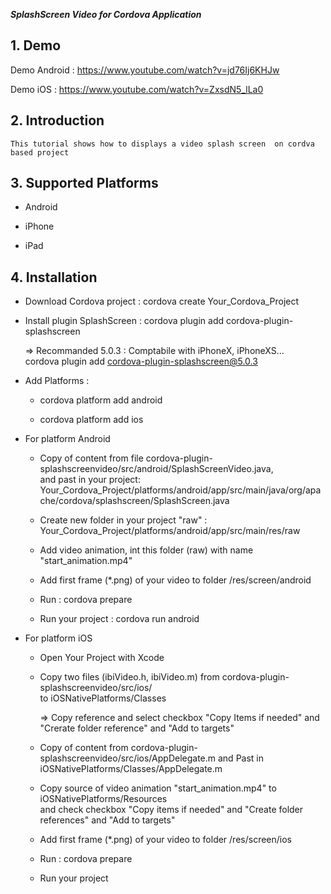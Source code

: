 
  
***SplashScreen Video  for Cordova Application***     
    
## 1. Demo

Demo Android : https://www.youtube.com/watch?v=jd76Ij6KHJw

Demo iOS : https://www.youtube.com/watch?v=ZxsdN5_lLa0
   
## **2. Introduction**  
  
  `This tutorial shows how to displays a video splash screen  on cordva based project`    
   
## **3. Supported Platforms**  
  
  - Android    
    
- iPhone    
    
- iPad    
    
## **4. Installation**  
  
  - Download Cordova project : cordova create Your_Cordova_Project    
    
- Install plugin SplashScreen : cordova plugin add cordova-plugin-splashscreen    
    
     => Recommanded 5.0.3 : Comptabile with iPhoneX, iPhoneXS...     
            cordova plugin add cordova-plugin-splashscreen@5.0.3    
    
- Add Platforms :    
  * cordova platform add android    
        
  * cordova platform add ios    
        
- For platform Android    
    
  + Copy of content from file cordova-plugin-splashscreenvideo/src/android/SplashScreenVideo.java,    
    and past in your project: Your_Cordova_Project/platforms/android/app/src/main/java/org/apache/cordova/splashscreen/SplashScreen.java    
    
  + Create new folder in your project "raw" : Your_Cordova_Project/platforms/android/app/src/main/res/raw    
        
  + Add video animation, int this folder (raw) with name "start_animation.mp4"    
        
  + Add first frame (*.png) of your video to folder /res/screen/android  
    
  + Run : cordova prepare   
        
  + Run your project : cordova run android  
     
- For platform iOS    
    
  + Open Your Project with Xcode    
        
  + Copy two files (ibiVideo.h, ibiVideo.m) from cordova-plugin-splashscreenvideo/src/ios/    
    to iOSNativePlatforms/Classes          
        
    => Copy reference and select checkbox "Copy Items if needed" and "Crerate folder reference" and "Add to targets"  
        
  + Copy of content from cordova-plugin-splashscreenvideo/src/ios/AppDelegate.m and Past in iOSNativePlatforms/Classes/AppDelegate.m    
        
  + Copy source of video animation "start_animation.mp4" to iOSNativePlatforms/Resources     
    and check checkbox  "Copy items if needed" and "Create folder references" and "Add to targets"  
         
  + Add first frame (*.png) of your video to folder /res/screen/ios  
      
  + Run : cordova prepare        
    
  + Run your project    
        
  
